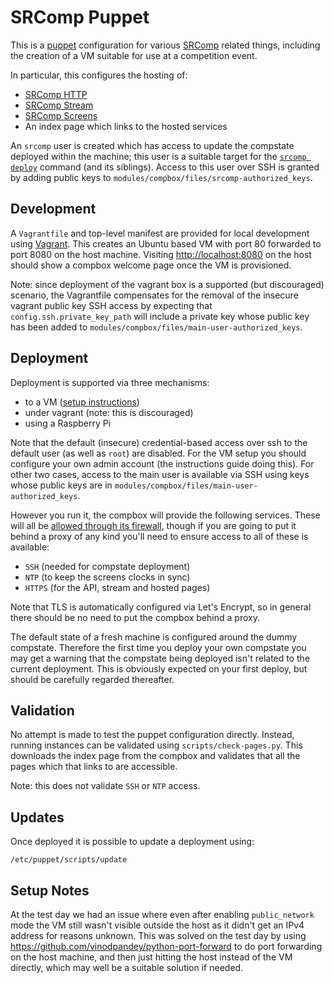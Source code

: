 # SRComp Puppet

This is a [puppet][puppet] configuration for various [SRComp][srcomp] related
things, including the creation of a VM suitable for use at a competition event.

[puppet]: https://github.com/puppetlabs/puppet
[srcomp]: https://github.com/PeterJCLaw/srcomp

In particular, this configures the hosting of:
 * [SRComp HTTP](https://github.com/PeterJCLaw/srcomp-http)
 * [SRComp Stream](https://github.com/PeterJCLaw/srcomp-stream)
 * [SRComp Screens](https://github.com/PeterJCLaw/srcomp-screens)
 * An index page which links to the hosted services

An `srcomp` user is created which has access to update the compstate deployed
within the machine; this user is a suitable target for the
[`srcomp deploy`][srcomp-deploy] command (and its siblings). Access to this user
over SSH is granted by adding public keys to
`modules/compbox/files/srcomp-authorized_keys`.

[srcomp-deploy]: https://github.com/PeterJCLaw/srcomp/wiki/Common-Operations#deploying-changes

## Development

A `Vagrantfile` and top-level manifest are provided for local development using
[Vagrant][vagrant]. This creates an Ubuntu based VM with port 80 forwarded to
port 8080 on the host machine. Visiting <http://localhost:8080> on the host
should show a compbox welcome page once the VM is provisioned.

Note: since deployment of the vagrant box is a supported (but discouraged)
scenario, the Vagrantfile compensates for the removal of the insecure vagrant
public key SSH access by expecting that `config.ssh.private_key_path` will
include a private key whose public key has been added to
`modules/compbox/files/main-user-authorized_keys`.

[vagrant]: http://vagrantup.com/

## Deployment

Deployment is supported via three mechanisms:

 * to a VM ([setup instructions](./new-machine.md))
 * under vagrant (note: this is discouraged)
 * using a Raspberry Pi

Note that the default (insecure) credential-based access over ssh to the default
user (as well as `root`) are disabled. For the VM setup you should configure
your own admin account (the instructions guide doing this). For other two cases,
access to the main user is available via SSH using keys whose public keys are in
`modules/compbox/files/main-user-authorized_keys`.

However you run it, the compbox will provide the following services. These will
all be [allowed through its firewall](modules/compbox/manifests/firewall.pp),
though if you are going to put it behind a proxy of any kind you'll need to
ensure access to all of these is available:

 * `SSH` (needed for compstate deployment)
 * `NTP` (to keep the screens clocks in sync)
 * `HTTPS` (for the API, stream and hosted pages)

Note that TLS is automatically configured via Let's Encrypt, so in general there
should be no need to put the compbox behind a proxy.

The default state of a fresh machine is configured around the dummy compstate.
Therefore the first time you deploy your own compstate you may get a warning
that the compstate being deployed isn't related to the current deployment. This
is obviously expected on your first deploy, but should be carefully regarded
thereafter.

## Validation

No attempt is made to test the puppet configuration directly. Instead, running
instances can be validated using `scripts/check-pages.py`. This downloads the
index page from the compbox and validates that all the pages which that links to
are accessible.

Note: this does not validate `SSH` or `NTP` access.

## Updates

Once deployed it is possible to update a deployment using:

``` shell
/etc/puppet/scripts/update
```

## Setup Notes

At the test day we had an issue where even after enabling `public_network`
mode the VM still wasn't visible outside the host as it didn't get an IPv4
address for reasons unknown. This was solved on the test day by using
<https://github.com/vinodpandey/python-port-forward> to do port forwarding
on the host machine, and then just hitting the host instead of the VM
directly, which may well be a suitable solution if needed.
